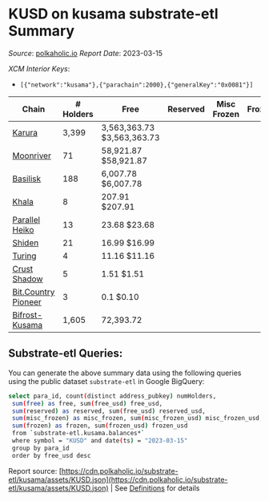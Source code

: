 # KUSD on kusama substrate-etl Summary

_Source_: [polkaholic.io](https://polkaholic.io) *Report Date*: 2023-03-15


*XCM Interior Keys*:
* `[{"network":"kusama"},{"parachain":2000},{"generalKey":"0x0081"}]`


| Chain | # Holders | Free | Reserved | Misc Frozen | Frozen | Price | AssetID |
| ----- | --------- | ---- | -------- | ----------- | ------ | ----- | ------- |
| [Karura](/kusama/2000-karura) | 3,399 | 3,563,363.73 $3,563,363.73 |   |    |   | $1.00 | `{"Token":"KUSD"}` |
| [Moonriver](/kusama/2023-moonriver) | 71 | 58,921.87 $58,921.87 |   |    |   | $1.00 | `{"Token":"214920334981412447805621250067209749032"}` |
| [Basilisk](/kusama/2090-basilisk) | 188 | 6,007.78 $6,007.78 |   |    |   | $1.00 | `{"Token":"2"}` |
| [Khala](/kusama/2004-khala) | 8 | 207.91 $207.91 |   |    |   | $1.00 | `{"Token":"4"}` |
| [Parallel Heiko](/kusama/2085-parallel-heiko) | 13 | 23.68 $23.68 |   |    |   | $1.00 | `{"Token":"103"}` |
| [Shiden](/kusama/2007-shiden) | 21 | 16.99 $16.99 |   |    |   | $1.00 | `{"Token":"18446744073709551616"}` |
| [Turing](/kusama/2114-turing) | 4 | 11.16 $11.16 |   |    |   | $1.00 | `{"Token":"2"}` |
| [Crust Shadow](/kusama/2012-shadow) | 5 | 1.51 $1.51 |   |    |   | $1.00 | `{"Token":"214920334981412447805621250067209749032"}` |
| [Bit.Country Pioneer](/kusama/2096-bitcountrypioneer) | 3 | 0.1 $0.10 |   |    |   | $1.00 | `{"Stable":"0"}` |
| [Bifrost-Kusama](/kusama/2001-bifrost-ksm) | 1,605 | 72,393.72  |   |    |   |  | `{"Stable":"KUSD"}` |

## Substrate-etl Queries:
You can generate the above summary data using the following queries using the public dataset `substrate-etl` in Google BigQuery:
```bash
select para_id, count(distinct address_pubkey) numHolders, 
 sum(free) as free, sum(free_usd) free_usd,
 sum(reserved) as reserved, sum(free_usd) reserved_usd,
 sum(misc_frozen) as misc_frozen, sum(misc_frozen_usd) misc_frozen_usd,
 sum(frozen) as frozen, sum(frozen_usd) frozen_usd
 from `substrate-etl.kusama.balances*` 
 where symbol = "KUSD" and date(ts) = "2023-03-15"
 group by para_id
 order by free_usd desc
```


Report source: [https://cdn.polkaholic.io/substrate-etl/kusama/assets/KUSD.json](https://cdn.polkaholic.io/substrate-etl/kusama/assets/KUSD.json) | See [Definitions](/DEFINITIONS.md) for details
